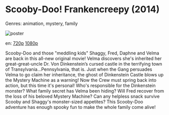 # Scooby-Doo! Frankencreepy (2014)

Genres: animation, mystery, family

![poster](http://image.tmdb.org/t/p/w500/eMgKUc8UJ96j23syl2KkNPyUHF7.jpg)

en:
  [720p](magnet:?xt=urn:btih:F4F102FEBC2A6860628C9A8763F786AAFD658AA6&tr=udp://glotorrents.pw:6969/announce&tr=udp://tracker.opentrackr.org:1337/announce&tr=udp://torrent.gresille.org:80/announce&tr=udp://tracker.openbittorrent.com:80&tr=udp://tracker.coppersurfer.tk:6969&tr=udp://tracker.leechers-paradise.org:6969&tr=udp://p4p.arenabg.ch:1337&tr=udp://tracker.internetwarriors.net:1337)
  [1080p](magnet:?xt=urn:btih:61CA21DC084FB6184D921EFB0217229011BAD829&tr=udp://glotorrents.pw:6969/announce&tr=udp://tracker.opentrackr.org:1337/announce&tr=udp://torrent.gresille.org:80/announce&tr=udp://tracker.openbittorrent.com:80&tr=udp://tracker.coppersurfer.tk:6969&tr=udp://tracker.leechers-paradise.org:6969&tr=udp://p4p.arenabg.ch:1337&tr=udp://tracker.internetwarriors.net:1337)
  


Scooby-Doo and those "meddling kids" Shaggy, Fred, Daphne and Velma are back in this all-new original movie! Velma discovers she's inherited her great-great-uncle Dr. Von Dinkenstein’s cursed castle in the terrifying town of Transylvania…Pennsylvania, that is. Just when the Gang persuades Velma to go claim her inheritance, the ghost of Dinkenstein Castle blows up the Mystery Machine as a warning! Now the Crew must spring back into action, but this time it's personal! Who's responsible for the Dinkenstein monster? What family secret has Velma been hiding? Will Fred recover from the loss of his beloved Mystery Machine? Can any helpless snack survive Scooby and Shaggy's monster-sized appetites? This Scooby-Doo adventure has enough spooky fun to make the whole family come alive!